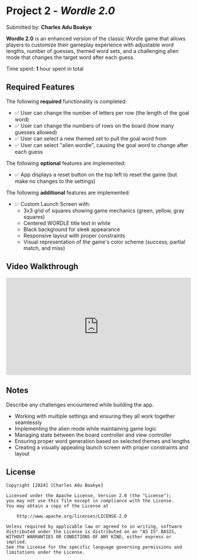 # Project 2 - *Wordle 2.0*

Submitted by: **Charles Adu Boakye**

**Wordle 2.0** is an enhanced version of the classic Wordle game that allows players to customize their gameplay experience with adjustable word lengths, number of guesses, themed word sets, and a challenging alien mode that changes the target word after each guess. 

Time spent: **1** hour spent in total

## Required Features

The following **required** functionality is completed:

- ✅ User can change the number of letters per row (the length of the goal word)
- ✅ User can change the numbers of rows on the board (how many guesses allowed)
- ✅ User can select a new themed set to pull the goal word from
- ✅ User can select "alien wordle", causing the goal word to change after each guess

The following **optional** features are implemented:

- ✅ App displays a reset button on the top left to reset the game (but make no changes to the settings)

The following **additional** features are implemented:

- ✅ Custom Launch Screen with:
  - 3x3 grid of squares showing game mechanics (green, yellow, gray squares)
  - Centered WORDLE title text in white
  - Black background for sleek appearance
  - Responsive layout with proper constraints
  - Visual representation of the game's color scheme (success, partial match, and miss)

## Video Walkthrough

<div style="position: relative; padding-bottom: 52.63157894736842%; height: 0;"><iframe src="https://www.loom.com/embed/a7a64d6997bd495e85c2e2fe16d18201?sid=7b8f646f-3c15-4af1-979d-117a807a30d5" frameborder="0" webkitallowfullscreen mozallowfullscreen allowfullscreen style="position: absolute; top: 0; left: 0; width: 100%; height: 100%;"></iframe></div>

## Notes

Describe any challenges encountered while building the app.

- Working with multiple settings and ensuring they all work together seamlessly
- Implementing the alien mode while maintaining game logic
- Managing state between the board controller and view controller
- Ensuring proper word generation based on selected themes and lengths
- Creating a visually appealing launch screen with proper constraints and layout

## License

    Copyright [2024] [Charles Adu Boakye]

    Licensed under the Apache License, Version 2.0 (the "License");
    you may not use this file except in compliance with the License.
    You may obtain a copy of the License at

        http://www.apache.org/licenses/LICENSE-2.0

    Unless required by applicable law or agreed to in writing, software
    distributed under the License is distributed on an "AS IS" BASIS,
    WITHOUT WARRANTIES OR CONDITIONS OF ANY KIND, either express or implied.
    See the License for the specific language governing permissions and
    limitations under the License.